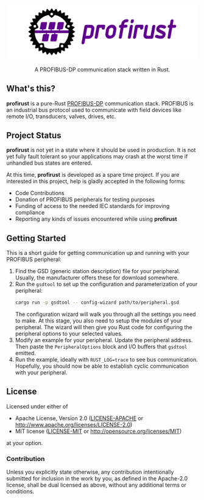 <p align="center">
  <img src="img/logo-header.svg" alt="profirust"><br>
  <br>
  A PROFIBUS-DP communication stack written in Rust.
</p>

## What's this?
**profirust** is a pure-Rust [PROFIBUS-DP] communication stack.  PROFIBUS is an
industrial bus protocol used to communicate with field devices like remote I/O,
transducers, valves, drives, etc.

## Project Status
**profirust** is not yet in a state where it should be used in production.  It
is not yet fully fault tolerant so your applications may crash at the worst
time if unhandled bus states are entered.

At this time, **profirust** is developed as a spare time project.  If you are
interested in this project, help is gladly accepted in the following forms:

- Code Contributions
- Donation of PROFIBUS peripherals for testing purposes
- Funding of access to the needed IEC standards for improving compliance
- Reporting any kinds of issues encountered while using **profirust**

## Getting Started
This is a short guide for getting communication up and running with your
PROFIBUS peripheral:

1. Find the GSD (generic station description) file for your peripheral.
   Usually, the manufacturer offers these for download somewhere.
2. Run the `gsdtool` to set up the configuration and parameterization of your
   peripheral:
   ```bash
   cargo run -p gsdtool -- config-wizard path/to/peripheral.gsd
   ```
   The configuration wizard will walk you through all the settings you need to
   make.  At this stage, you also need to setup the modules of your peripheral.
   The wizard will then give you Rust code for configuring the peripheral
   options to your selected values.
3. Modify an example for your peripheral.  Update the peripheral address.  Then
   paste the `PeripheralOptions` block and I/O buffers that `gsdtool` emitted.
4. Run the example, ideally with `RUST_LOG=trace` to see bus communication.
   Hopefully, you should now be able to establish cyclic communication with
   your peripheral.

## License
Licensed under either of

- Apache License, Version 2.0 ([LICENSE-APACHE](LICENSE-APACHE) or
  <http://www.apache.org/licenses/LICENSE-2.0>)
- MIT license ([LICENSE-MIT](LICENSE-MIT) or
  <http://opensource.org/licenses/MIT>)

at your option.

### Contribution
Unless you explicitly state otherwise, any contribution intentionally submitted
for inclusion in the work by you, as defined in the Apache-2.0 license, shall
be dual licensed as above, without any additional terms or conditions.

[PROFIBUS-DP]: https://en.wikipedia.org/wiki/Profibus
